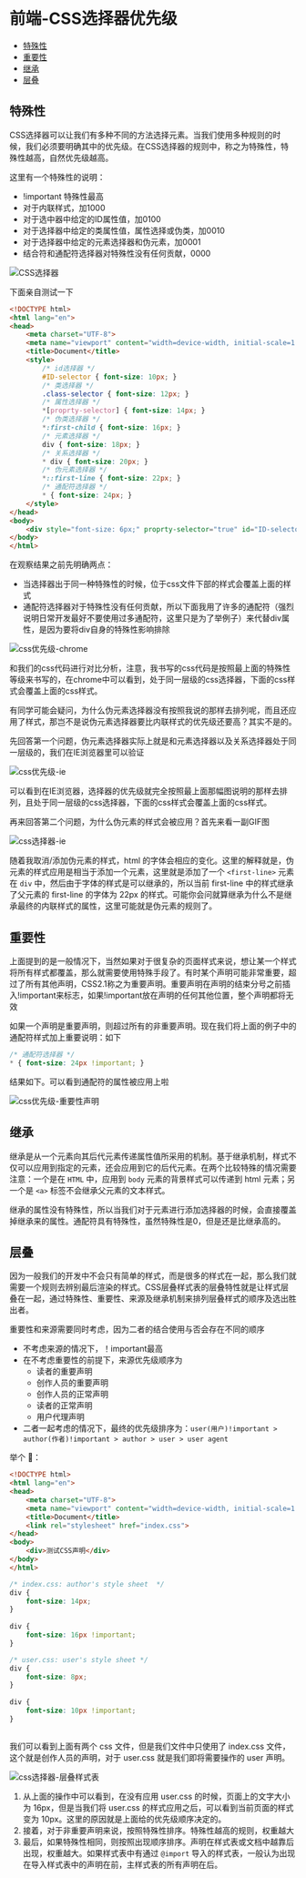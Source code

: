 # 前端-CSS选择器优先级

  - [特殊性](#%E7%89%B9%E6%AE%8A%E6%80%A7)
  - [重要性](#%E9%87%8D%E8%A6%81%E6%80%A7)
  - [继承](#%E7%BB%A7%E6%89%BF)
  - [层叠](#%E5%B1%82%E5%8F%A0)

## 特殊性
CSS选择器可以让我们有多种不同的方法选择元素。当我们使用多种规则的时候，我们必须要明确其中的优先级。在CSS选择器的规则中，称之为特殊性，特殊性越高，自然优先级越高。

这里有一个特殊性的说明：
* !important 特殊性最高
* 对于内联样式，加1000
* 对于选中器中给定的ID属性值，加0100
* 对于选择器中给定的类属性值，属性选择或伪类，加0010
* 对于选择器中给定的元素选择器和伪元素，加0001
* 结合符和通配符选择器对特殊性没有任何贡献，0000

![CSS选择器](https://cdn.jsdelivr.net/gh/ylsislove/image-home/test/CSS选择器.png)

下面亲自测试一下
```html
<!DOCTYPE html>
<html lang="en">
<head>
	<meta charset="UTF-8">
	<meta name="viewport" content="width=device-width, initial-scale=1.0">
	<title>Document</title>
	<style>
		/* id选择器 */
		#ID-selector { font-size: 10px; }
		/* 类选择器 */
		.class-selector { font-size: 12px; }
		/* 属性选择器 */
		*[proprty-selector] { font-size: 14px; }
		/* 伪类选择器 */
		*:first-child { font-size: 16px; }
		/* 元素选择器 */
		div { font-size: 18px; }
		/* 关系选择器 */
		* div { font-size: 20px; }
		/* 伪元素选择器 */
		*::first-line { font-size: 22px; }
		/* 通配符选择器 */
		* { font-size: 24px; }
	</style>
</head>
<body>
	<div style="font-size: 6px;" proprty-selector="true" id="ID-selector" class="class-selector">测试CSS选择器的特殊性</div>
</body>
</html>
```

在观察结果之前先明确两点：
* 当选择器出于同一种特殊性的时候，位于css文件下部的样式会覆盖上面的样式
* 通配符选择器对于特殊性没有任何贡献，所以下面我用了许多的通配符（强烈说明日常开发最好不要使用过多通配符，这里只是为了举例子）来代替div属性，是因为要将div自身的特殊性影响排除

![css优先级-chrome](https://cdn.jsdelivr.net/gh/ylsislove/image-home/test/css优先级-chrome.png)

和我们的css代码进行对比分析，注意，我书写的css代码是按照最上面的特殊性等级来书写的，在chrome中可以看到，处于同一层级的css选择器，下面的css样式会覆盖上面的css样式。

有同学可能会疑问，为什么伪元素选择器没有按照我说的那样去排列呢，而且还应用了样式，那岂不是说伪元素选择器要比内联样式的优先级还要高？其实不是的。

先回答第一个问题，伪元素选择器实际上就是和元素选择器以及关系选择器处于同一层级的，我们在IE浏览器里可以验证

![css优先级-ie](https://cdn.jsdelivr.net/gh/ylsislove/image-home/test/css优先级-ie.png)

可以看到在IE浏览器，选择器的优先级就完全按照最上面那幅图说明的那样去排列，且处于同一层级的css选择器，下面的css样式会覆盖上面的css样式。

再来回答第二个问题，为什么伪元素的样式会被应用？首先来看一副GIF图

![css选择器-ie](https://cdn.jsdelivr.net/gh/ylsislove/image-home/test/css选择器-ie.gif)

随着我取消/添加伪元素的样式，html 的字体会相应的变化。这里的解释就是，伪元素的样式应用是相当于添加一个元素，这里就是添加了一个 `<first-line>` 元素在 `div` 中，然后由于字体的样式是可以继承的，所以当前 first-line 中的样式继承了父元素的 first-line 的字体为 22px 的样式。可能你会问就算继承为什么不是继承最终的内联样式的属性，这里可能就是伪元素的规则了。

## 重要性
上面提到的是一般情况下，当然如果对于很复杂的页面样式来说，想让某一个样式将所有样式都覆盖，那么就需要使用特殊手段了。有时某个声明可能非常重要，超过了所有其他声明，CSS2.1称之为重要声明。重要声明在声明的结束分号之前插入!important来标志，如果!important放在声明的任何其他位置，整个声明都将无效

如果一个声明是重要声明，则超过所有的非重要声明。现在我们将上面的例子中的通配符样式加上重要说明：如下
```css
/* 通配符选择器 */
* { font-size: 24px !important; }
```

结果如下。可以看到通配符的属性被应用上啦

![css优先级-重要性声明](https://cdn.jsdelivr.net/gh/ylsislove/image-home/test/css优先级-重要性声明.png)


## 继承
继承是从一个元素向其后代元素传递属性值所采用的机制。基于继承机制，样式不仅可以应用到指定的元素，还会应用到它的后代元素。在两个比较特殊的情况需要注意：一个是在 `HTML` 中，应用到 `body` 元素的背景样式可以传递到 html 元素；另一个是 `<a>` 标签不会继承父元素的文本样式。

继承的属性没有特殊性，所以当我们对于元素进行添加选择器的时候，会直接覆盖掉继承来的属性。通配符具有特殊性，虽然特殊性是0，但是还是比继承高的。


## 层叠
因为一般我们的开发中不会只有简单的样式，而是很多的样式在一起，那么我们就需要一个规则去辨别最后渲染的样式。CSS层叠样式表的层叠特性就是让样式层叠在一起，通过特殊性、重要性、来源及继承机制来排列层叠样式的顺序及选出胜出者。

重要性和来源需要同时考虑，因为二者的结合使用与否会存在不同的顺序
* 不考虑来源的情况下，！important最高
* 在不考虑重要性的前提下，来源优先级顺序为
    * 读者的重要声明
    * 创作人员的重要声明
    * 创作人员的正常声明
    * 读者的正常声明
    * 用户代理声明
* 二者一起考虑的情况下，最终的优先级排序为：`user(用户)!important > author(作者)!important > author > user > user agent`

举个 🌰：
```html
<!DOCTYPE html>
<html lang="en">
<head>
	<meta charset="UTF-8">
	<meta name="viewport" content="width=device-width, initial-scale=1.0">
	<title>Document</title>
	<link rel="stylesheet" href="index.css">
</head>
<body>
	<div>测试CSS声明</div>
</body>
</html>
```

```css
/* index.css: author's style sheet  */
div {
    font-size: 14px;
}
 
div {
    font-size: 16px !important;
}
```

```css
/* user.css: user's style sheet */
div {
    font-size: 8px;
}
 
div {
    font-size: 10px !important;
}
 
```

我们可以看到上面有两个 css 文件，但是我们文件中只使用了 index.css 文件，这个就是创作人员的声明，对于 user.css 就是我们即将需要操作的 user 声明。

![css选择器-层叠样式表](https://cdn.jsdelivr.net/gh/ylsislove/image-home/test/css选择器-层叠样式表.gif)


1. 从上面的操作中可以看到，在没有应用 user.css 的时候，页面上的文字大小为 16px，但是当我们将 user.css 的样式应用之后，可以看到当前页面的样式变为 10px。这里的原因就是上面给的优先级顺序决定的。
2. 接着，对于非重要声明来说，按照特殊性排序。特殊性越高的规则，权重越大
3. 最后，如果特殊性相同，则按照出现顺序排序。声明在样式表或文档中越靠后出现，权重越大。如果样式表中有通过 `@import` 导入的样式表，一般认为出现在导入样式表中的声明在前，主样式表的所有声明在后。
